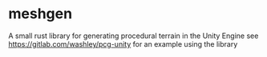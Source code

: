 # meshgen
A small rust library for generating procedural terrain in the Unity Engine
see https://gitlab.com/washley/pcg-unity for an example using the library
